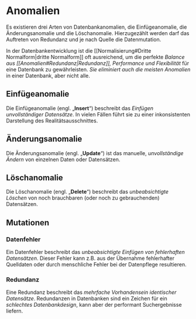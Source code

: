 # Anomalien
Es existieren drei Arten von Datenbankanomalien, die Einfügeanomalie, die Änderungsanomalie und die Löschanomalie. Hierzugezählt werden darf das Auftreten von Redundanz und je nach Quelle die Datenmutation.

In der Datenbankentwicklung ist die [[Normalisierung#Dritte Normalform|dritte Normalform]] oft ausreichend, um die perfekte *Balance aus [[Anomalien#Redundanz|Redundanz]], Performance und Flexibilität* für eine Datenbank zu gewährleisten. *Sie eliminiert auch die meisten Anomalien* in einer Datenbank, aber nicht alle.
## Einfügeanomalie
Die Einfügeanomalie (engl. „**Insert**“) beschreibt das *Einfügen unvollständiger Datensätze*. In vielen Fällen führt sie zu einer inkonsistenten Darstellung des Realitätsausschnittes.
## Änderungsanomalie
Die Änderungsanomalie (engl. „**Update**“) ist das manuelle, *unvollständige Ändern* von einzelnen Daten oder Datensätzen.
## Löschanomalie
Die Löschanomalie (engl. „**Delete**“) beschreibt das *unbeabsichtigte Löschen* von noch brauchbaren (oder noch zu gebrauchenden) Datensätzen.

## Mutationen
### Datenfehler
Ein Datenfehler beschreibt das *unbeabsichtigte Einfügen von fehlerhaften Datensätzen*. Dieser Fehler kann z.B. aus der Übernahme fehlerhafter Quelldaten oder durch menschliche Fehler bei der Datenpflege resultieren.
### Redundanz
Eine Redundanz beschreibt das *mehrfache Vorhandensein identischer Datensätze*. Redundanzen in Datenbanken sind ein Zeichen für ein *schlechtes Datenbankdesign*, kann aber der performant Suchergebnisse liefern.
